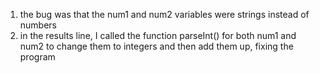 1. the bug was that the num1 and num2 variables were strings instead of numbers
2. in the results line, I called the function parseInt() for both num1 and num2 to change them to integers and then add them up, fixing the program